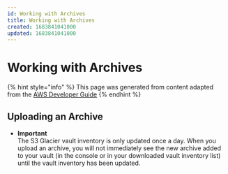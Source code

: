 ```yaml
---
id: Working with Archives
title: Working with Archives
created: 1683841041000
updated: 1683841041000
---
```

# Working with Archives

{% hint style="info" %}
This page was generated from content adapted from the [AWS Developer Guide](https://github.com/awsdocs/amazon-glacier-developer-guide.git)
{% endhint %}

## Uploading an Archive

- **Important**  
The S3 Glacier vault inventory is only updated once a day\. When you upload an archive, you will not immediately see the new archive added to your vault \(in the console or in your downloaded vault inventory list\) until the vault inventory has been updated\.

